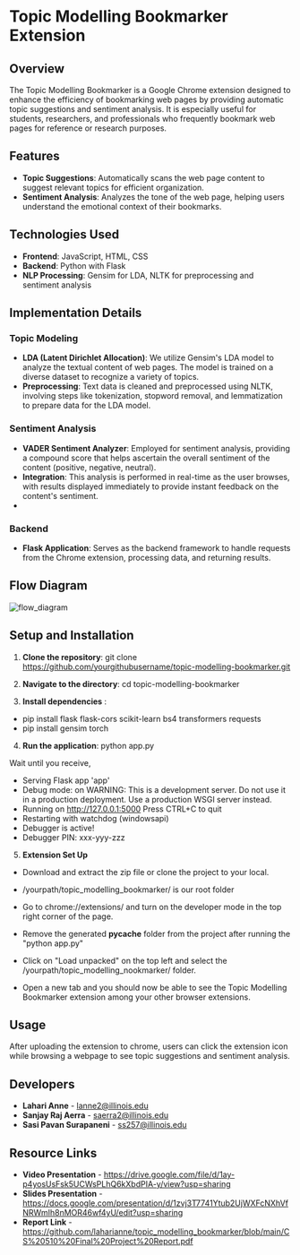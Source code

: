 # Topic Modelling Bookmarker Extension

## Overview
The Topic Modelling Bookmarker is a Google Chrome extension designed to enhance the efficiency of bookmarking web pages by providing automatic topic suggestions and sentiment analysis. It is especially useful for students, researchers, and professionals who frequently bookmark web pages for reference or research purposes.

## Features
- **Topic Suggestions**: Automatically scans the web page content to suggest relevant topics for efficient organization.
- **Sentiment Analysis**: Analyzes the tone of the web page, helping users understand the emotional context of their bookmarks.

## Technologies Used
- **Frontend**: JavaScript, HTML, CSS
- **Backend**: Python with Flask
- **NLP Processing**: Gensim for LDA, NLTK for preprocessing and sentiment analysis

## Implementation Details

### Topic Modeling
- **LDA (Latent Dirichlet Allocation)**: We utilize Gensim's LDA model to analyze the textual content of web pages. The model is trained on a diverse dataset to recognize a variety of topics.
- **Preprocessing**: Text data is cleaned and preprocessed using NLTK, involving steps like tokenization, stopword removal, and lemmatization to prepare data for the LDA model.

### Sentiment Analysis
- **VADER Sentiment Analyzer**: Employed for sentiment analysis, providing a compound score that helps ascertain the overall sentiment of the content (positive, negative, neutral).
- **Integration**: This analysis is performed in real-time as the user browses, with results displayed immediately to provide instant feedback on the content's sentiment.
- 
### Backend
- **Flask Application**: Serves as the backend framework to handle requests from the Chrome extension, processing data, and returning results.
## Flow Diagram
![flow_diagram](https://github.com/laharianne/topic_modelling_bookmarker/assets/143364981/14c3ea29-d63d-4345-9efc-8737f07c9e0d)

## Setup and Installation
1. **Clone the repository**:
git clone https://github.com/yourgithubusername/topic-modelling-bookmarker.git
2. **Navigate to the directory**:
cd topic-modelling-bookmarker

3. **Install dependencies** : 
* pip install flask flask-cors scikit-learn bs4 transformers requests
* pip install gensim torch
4. **Run the application**:
python app.py

Wait until you receive,  

 * Serving Flask app 'app'
 * Debug mode: on
WARNING: This is a development server. Do not use it in a production deployment. Use a production WSGI server instead.
 * Running on http://127.0.0.1:5000
Press CTRL+C to quit
 * Restarting with watchdog (windowsapi)
 * Debugger is active!
 * Debugger PIN: xxx-yyy-zzz

5. **Extension Set Up**
* Download and extract the zip file or clone the project to your local.
* /yourpath/topic_modelling_bookmarker/ is our root folder

* Go to chrome://extensions/ and turn on the developer mode in the top right corner of the page.
* Remove the generated __pycache__ folder from the project after running the "python app.py"
* Click on "Load unpacked" on the top left and select the /yourpath/topic_modelling_nookmarker/ folder.
* Open a new tab and you should now be able to see the Topic Modelling Bookmarker extension among your other browser extensions.

## Usage
After uploading the extension to chrome, users can click the extension icon while browsing a webpage to see topic suggestions and sentiment analysis.

## Developers
- **Lahari Anne** - [lanne2@illinois.edu](mailto:lanne2@illinois.edu)
- **Sanjay Raj Aerra** - [saerra2@illinois.edu](mailto:saerra2@illinois.edu)
- **Sasi Pavan Surapaneni** - [ss257@illinois.edu](mailto:ss257@illinois.edu)

## Resource Links
- **Video Presentation** - https://drive.google.com/file/d/1ay-p4yosUsFsk5UCWsPLhQ6kXbdPIA-y/view?usp=sharing
- **Slides Presentation** - https://docs.google.com/presentation/d/1zvj3T7741Ytub2UjWXFcNXhVfNRWmIh8nMOR46wf4yU/edit?usp=sharing
- **Report Link** - https://github.com/laharianne/topic_modelling_bookmarker/blob/main/CS%20510%20Final%20Project%20Report.pdf
      

